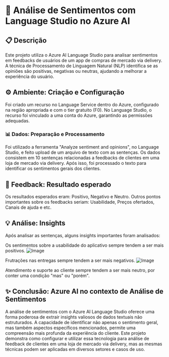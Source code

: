 # 💭 Análise de Sentimentos com Language Studio no Azure AI

## 📋 Descrição

Este projeto utiliza o Azure AI Language Studio para analisar sentimentos em feedbacks de usuários de um app de compras de mercado via delivery. A técnica de Processamento de Linguagem Natural (NLP) identifica se as opiniões são positivas, negativas ou neutras, ajudando a melhorar a experiência do usuário.

## ⚙️ Ambiente: Criação e Configuração

Foi criado um recurso no Language Service dentro do Azure, configurado na região apropriada e com o tier gratuito (F0).
No Language Studio, o recurso foi vinculado a uma conta do Azure, garantindo as permissões adequadas.

### 📊 Dados: Preparação e Processamento

Foi utilizado a ferramenta "Analyze sentiment and opinions", no Language Studio, e feito upload de um arquivo de texto com as sentenças.
Os dados consistem em 10 sentenças relacionadas a feedbacks de clientes em uma loja de mercado via delivery.
Após isso, foi processado o texto para identificar os sentimentos gerais dos clientes.

## 📑 Feedback: Resultado esperado

Os resultados esperados eram: Positivo, Negativo e Neutro.
Outros pontos importantes sobre os feedbacks seriam: Usabilidade, Preços ofertados, Canais de ajuda e etc.

## 💡 Análise: Insights
Após analisar as sentenças, alguns insights importantes foram analisados:

Os sentimentos sobre a usabilidade do aplicativo sempre tendem a ser mais positivos.
![Image](https://github.com/user-attachments/assets/73bdb033-a9f1-4cb0-9408-b7839ddfaa70)

Frutrações nas entregas sempre tendem a ser mais negativos.
![Image](https://github.com/user-attachments/assets/225054de-af50-4348-a63f-35703d99deb6)

Atendimento e suporte ao cliente sempre tendem a ser mais neutro, por conter uma condição "mas" ou "porém".


## ✨ Conclusão: Azure AI no contexto de Análise de Sentimentos

A análise de sentimentos com o Azure AI Language Studio oferece uma forma poderosa de extrair insights valiosos de dados textuais não estruturados. A capacidade de identificar não apenas o sentimento geral, mas também aspectos específicos mencionados, permite uma compreensão mais profunda da experiência do cliente.
Este projeto demonstra como configurar e utilizar essa tecnologia para análise de feedback de clientes em uma loja de mercado via delivery, mas as mesmas técnicas podem ser aplicadas em diversos setores e casos de uso.
